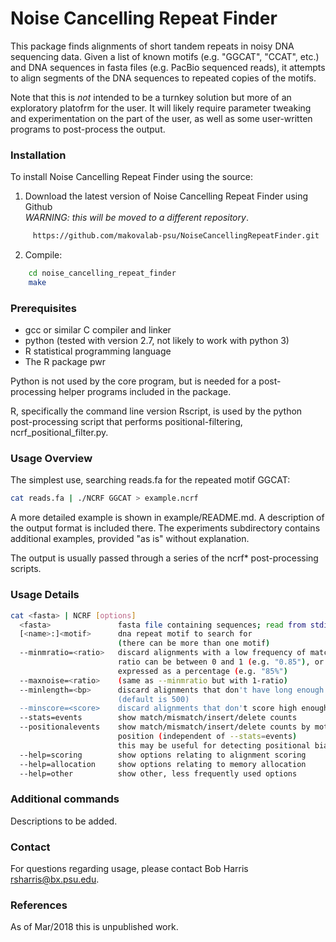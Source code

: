 # Noise Cancelling Repeat Finder

This package finds alignments of short tandem repeats in noisy DNA sequencing
data.  Given a list of known motifs (e.g. "GGCAT", "CCAT", etc.) and DNA
sequences in fasta files (e.g. PacBio sequenced reads), it attempts to align
segments of the DNA sequences to repeated copies of the motifs.

Note that this is *not* intended to be a turnkey solution but more of an
exploratory platofrm for the user. It will likely require parameter tweaking
and experimentation on the part of the user, as well as some user-written
programs to post-process the output.

### Installation

To install Noise Cancelling Repeat Finder using the source:  
1. Download the latest version of Noise Cancelling Repeat Finder using Github  
_WARNING: this will be moved to a different repository_.
```bash  
     https://github.com/makovalab-psu/NoiseCancellingRepeatFinder.git  
```  
2. Compile:  
```bash  
    cd noise_cancelling_repeat_finder  
    make  
```

### Prerequisites

* gcc or similar C compiler and linker
* python (tested with version 2.7, not likely to work with python 3)
* R statistical programming language
* The R package pwr

Python is not used by the core program, but is needed for a post-processing
helper programs included in the package.

R, specifically the command line version Rscript, is used by the python
post-processing script that performs positional-filtering,
ncrf_positional_filter.py.

### Usage Overview

The simplest use, searching reads.fa for the repeated motif GGCAT:

```bash 
cat reads.fa | ./NCRF GGCAT > example.ncrf
```

A more detailed example is shown in example/README.md.  A description of the
output format is included there.  The experiments subdirectory contains
additional examples, provided "as is" without explanation.

The output is usually passed through a series of the ncrf* post-processing
scripts.


### Usage Details

```bash  
cat <fasta> | NCRF [options]
  <fasta>               fasta file containing sequences; read from stdin
  [<name>:]<motif>      dna repeat motif to search for
                        (there can be more than one motif)
  --minmratio=<ratio>   discard alignments with a low frequency of matches;
                        ratio can be between 0 and 1 (e.g. "0.85"), or can be
                        expressed as a percentage (e.g. "85%")
  --maxnoise=<ratio>    (same as --minmratio but with 1-ratio)
  --minlength=<bp>      discard alignments that don't have long enough repeat
                        (default is 500)
  --minscore=<score>    discard alignments that don't score high enough
  --stats=events        show match/mismatch/insert/delete counts
  --positionalevents    show match/mismatch/insert/delete counts by motif
                        position (independent of --stats=events)
                        this may be useful for detecting positional bias
  --help=scoring        show options relating to alignment scoring
  --help=allocation     show options relating to memory allocation
  --help=other          show other, less frequently used options
```

### Additional commands 

Descriptions to be added.

### Contact
For questions regarding usage, please contact Bob Harris <rsharris@bx.psu.edu>. 

### References
As of Mar/2018 this is unpublished work.
